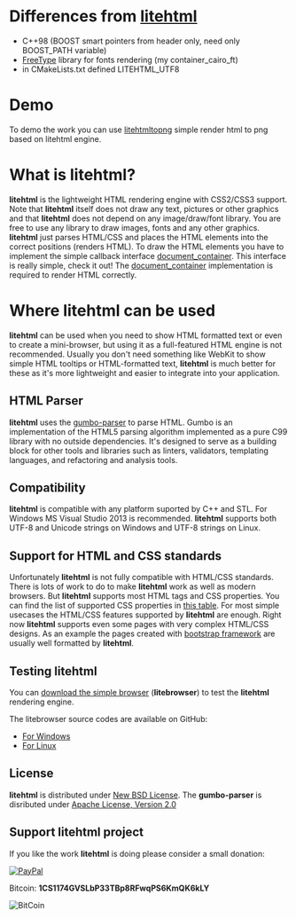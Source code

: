 # Differences from [litehtml](https://github.com/litehtml/litehtml)

  * C++98 (BOOST smart pointers from header only, need only BOOST_PATH variable)
  * [FreeType](https://github.com/aseprite/freetype2) library for fonts rendering (my container_cairo_ft) 
  * in CMakeLists.txt defined LITEHTML_UTF8
  
# Demo

To demo the work you can use [litehtmltopng](https://github.com/hovlad/litehtmltopng) simple render html to png based on litehtml engine.

# What is litehtml?

**litehtml** is the lightweight HTML rendering engine with CSS2/CSS3 support. Note that **litehtml** itself does not draw any text, pictures or other graphics and that **litehtml** does not depend on any image/draw/font library. You are free to use any library to draw images, fonts and any other graphics. **litehtml** just parses HTML/CSS and places the HTML elements into the correct positions (renders HTML). To draw the HTML elements you have to implement the simple callback interface [document_container](https://github.com/litehtml/litehtml/wiki/document_container). This interface is really simple, check it out! The [document_container](https://github.com/litehtml/litehtml/wiki/document_container) implementation is required to render HTML correctly.

# Where litehtml can be used

**litehtml** can be used when you need to show HTML formatted text or even to create a mini-browser, but using it as a full-featured HTML engine is not recommended. Usually you don't need something like WebKit to show simple HTML tooltips or HTML-formatted text, **litehtml** is much better for these as it's more lightweight and easier to integrate into your application.

## HTML Parser

**litehtml** uses the [gumbo-parser](https://github.com/google/gumbo-parser) to parse HTML. Gumbo is an implementation of the HTML5 parsing algorithm implemented as a pure C99 library with no outside dependencies. It's designed to serve as a building block for other tools and libraries such as linters, validators, templating languages, and refactoring and analysis tools.

## Compatibility

**litehtml** is compatible with any platform suported by C++ and STL. For Windows MS Visual Studio 2013 is recommended. **litehtml** supports both UTF-8 and Unicode strings on Windows and UTF-8 strings on Linux.

## Support for HTML and CSS standards

Unfortunately **litehtml** is not fully compatible with HTML/CSS standards. There is lots of work to do to make **litehtml** work as well as modern browsers. But **litehtml** supports most HTML tags and CSS properties. You can find the list of supported CSS properties in  [this table](https://docs.google.com/spreadsheet/ccc?key=0AvHXl5n24PuhdHdELUdhaUl4OGlncXhDcDJuM1JpMnc&usp=sharing). For most simple usecases the HTML/CSS features supported by **litehtml** are enough. Right now **litehtml** supports even some pages with very complex HTML/CSS designs. As an example the pages created with [bootstrap framework](http://getbootstrap.com/) are usually well formatted by **litehtml**.

## Testing litehtml

You can [download the simple browser](http://www.litehtml.com/download.html) (**litebrowser**) to test the **litehtml** rendering engine.

The litebrowser source codes are available on GitHub:
  * [For Windows](https://github.com/litehtml/litebrowser)
  * [For Linux](https://github.com/litehtml/litebrowser-linux)

## License

**litehtml** is distributed under [New BSD License](https://opensource.org/licenses/BSD-3-Clause).
The **gumbo-parser** is disributed under [Apache License, Version 2.0](http://www.apache.org/licenses/LICENSE-2.0)

## Support litehtml project

If you like the work **litehtml** is doing please consider a small donation:

[ ![PayPal](https://www.paypalobjects.com/en_US/i/btn/btn_donateCC_LG.gif) ](https://www.paypal.com/cgi-bin/webscr?cmd=_s-xclick&hosted_button_id=UHBQG6EAFCRBA)

Bitcoin: **1CS1174GVSLbP33TBp8RFwqPS6KmQK6kLY**

![BitCoin](https://www.tordex.com/assets/images/litehtml-bitcoin.png)
